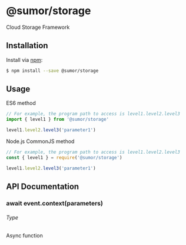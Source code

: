 # @sumor/storage

Cloud Storage Framework

## Installation

Install via [npm](https://www.npmjs.com/):

```sh
$ npm install --save @sumor/storage
```

## Usage

ES6 method

```js
// For example, the program path to access is level1.level2.level3
import { level1 } from '@sumor/storage'

level1.level2.level3('parameter1')
```

Node.js CommonJS method

```js
// For example, the program path to access is level1.level2.level3
const { level1 } = require('@sumor/storage')

level1.level2.level3('parameter1')
```

## API Documentation

### await event.context(parameters)

###### Type

Async function
